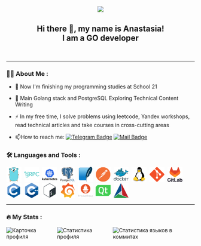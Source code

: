 <div id="header" align="center">
  <img src="https://99px.ru/sstorage/86/2016/12/image_86151216145250397324.gif" width="120"/>
</div>

 <!-- 
<div id="badges" align="center">
 <a href="your-linkedin-URL">
    <img src="https://img.shields.io/badge/LinkedIn-blue?style=for-the-badge&logo=linkedin&logoColor=white" alt="LinkedIn Badge"/>
  </a> 
  <a href="https://leetcode.com/u/jettajac/">
    <img src="https://img.shields.io/badge/Leetcode-black?style=for-the-badge&logo=leetcode&logoColor=orange" alt="Leetcode Badge"/>
  </a>
</div>
-->

<div id="badges" align="center" strong ><h2>
Hi there 👋, my name is Anastasia!
<br/> I am a GO developer

</div>

<!-- <div id="badges" <align="center">

[![Typing SVG](https://readme-typing-svg.herokuapp.com?color=black&lines=I+am+a+GO+developer)](https://git.io/typing-svg)
</div> -->

<div id="profile view" align="center">
<img src="https://komarev.com/ghpvc/?username=jettajac&style=flat-square&color=orange" alt=""/>
</div >

---

### :woman_technologist: About Me :
- :telescope: Now I'm finishing my programming studies at School 21

- :seedling: Main Golang stack and PostgreSQL Exploring Technical Content Writing

- :zap: In my free time, I solve problems using leetcode, Yandex workshops, read technical articles and take courses in cross-cutting areas

- :mailbox:How to reach me: [![Telegram Badge](https://img.shields.io/badge/-telegram-blue?style=flat&logo=Telegram&logoColor=white)](https://t.me/NastiaMirz)
[![Mail Badge](https://img.shields.io/badge/-mail-blue?style=flat&logo=mail&logoColor=white)](https://mailto:anastasia_mirz@mail.ru)

### :hammer_and_wrench: Languages and Tools :
<div>
    <img src="https://github.com/devicons/devicon/blob/master/icons/go/go-original.svg" title="go" alt="go" width="40" height="40"/>&nbsp;
    <img src="https://github.com/devicons/devicon/blob/master/icons/grpc/grpc-plain.svg" title="grpc" alt="grpc" width="40" height="40"/>&nbsp;
    <img src="https://github.com/devicons/devicon/blob/master/icons/kubernetes/kubernetes-original-wordmark.svg" title="kubernetes" alt="kubernetes" width="40" height="40"/>&nbsp;   
    <img src="https://github.com/devicons/devicon/blob/master/icons/postgresql/postgresql-original-wordmark.svg" title="postgresql" alt="postgresql" width="40" height="40"/>&nbsp; 
    <img src="https://github.com/devicons/devicon/blob/master/icons/sqlite/sqlite-original.svg" title="sqlite" alt="sqlite" width="40" height="40"/>&nbsp; 
    <img src="https://github.com/devicons/devicon/blob/master/icons/postman/postman-original.svg" title="postman" alt="postman" width="40" height="40"/>&nbsp; 
    <img src="https://github.com/devicons/devicon/blob/master/icons/docker/docker-original-wordmark.svg" title="Docker" alt="Docker" width="40" height="40"/>&nbsp;   
    <img src="https://github.com/devicons/devicon/blob/master/icons/linux/linux-original.svg" title="linux/" alt="linux/" width="40" height="40"/>&nbsp;
    <img src="https://github.com/devicons/devicon/blob/master/icons/git/git-original.svg" title="git" alt="git" width="40" height="40"/>&nbsp;
    <img src="https://github.com/devicons/devicon/blob/master/icons/gitlab/gitlab-original-wordmark.svg" title="gitlab" alt="gitlab" width="40" height="40"/>&nbsp;
    <img src="https://github.com/devicons/devicon/blob/master/icons/c/c-original.svg" title="C" alt="C" width="40" height="40"/>&nbsp;
    <img src="https://github.com/devicons/devicon/blob/master/icons/cplusplus/cplusplus-original.svg" title="Cpp" alt="Cpp" width="40" height="40"/>&nbsp;
    <img src="https://github.com/devicons/devicon/blob/master/icons/bash/bash-original.svg" title="Bash" alt="Bash" width="40" height="40"/>&nbsp;
     <img src="https://github.com/devicons/devicon/blob/master/icons/grafana/grafana-original.svg" title="grafana" alt="grafana" width="40" height="40"/>&nbsp;
     <img src="https://github.com/devicons/devicon/blob/master/icons/prometheus/prometheus-original-wordmark.svg" title="prometheus" alt="prometheus" width="40" height="40"/>&nbsp; 
     <img src="https://github.com/devicons/devicon/blob/master/icons/qt/qt-original.svg" title="qt" alt="qt" width="40" height="40"/>&nbsp;
    <img src="https://github.com/devicons/devicon/blob/master/icons/cmake/cmake-original.svg" title="Cmake" alt="Cmake" width="40" height="40"/>&nbsp;
</div>

---

### :fire: My Stats :
<div style="display: flex; justify-content: center;">
 <img src="https://github-profile-summary-cards.vercel.app/api/cards/profile-details?username=jettajac&theme=flag_india" alt="Карточка профиля">
  <img src="https://github-profile-summary-cards.vercel.app/api/cards/stats?username=jettajac&theme=flag_india" alt="Статистика профиля">
 <img src="https://github-profile-summary-cards.vercel.app/api/cards/repos-per-language?username=jettajac&theme=flag_india" alt="Статистика языков в коммитах">
</div>

<!--
<div style="display: flex; justify-content: center;">
 <img src="https://leetcode-stats-six.vercel.app/api?username=KnlnKS" alt="Статистика литкода">

 <img src="https://quotes-github-readme.vercel.app/api?type=horizontal&theme=dark)" alt="Цитата"> 
</div>-->

